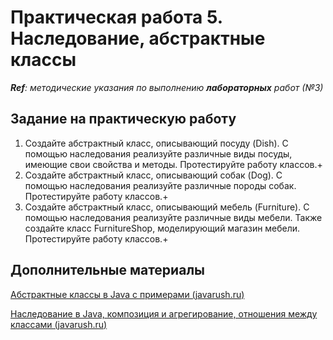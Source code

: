 # Практическая работа 5. Наследование, абстрактные классы

***Ref**: методические указания по выполнению **лабораторных** работ (№3)*

## Задание на практическую работу
1. Создайте абстрактный класс, описывающий посуду (Dish). С помощью наследования реализуйте различные виды посуды, имеющие свои свойства и методы. Протестируйте работу классов.+
2. Создайте абстрактный класс, описывающий собак (Dog). С помощью наследования реализуйте различные породы собак. Протестируйте работу классов.+
3. Создайте абстрактный класс, описывающий мебель (Furniture). С помощью наследования реализуйте различные виды мебели. Также создайте класс FurnitureShop, моделирующий магазин мебели. Протестируйте работу классов.+

## Дополнительные материалы

[Абстрактные классы в Java c примерами (javarush.ru)](https://javarush.ru/groups/posts/1973-abstraktnihe-klassih-v-java-na-konkretnihkh-primerakh)

[Наследование в Java, композиция и агрегирование, отношения между классами (javarush.ru)](https://javarush.ru/groups/posts/1967-otnoshenija-mezhdu-klassami-nasledovanie-kompozicija-i-agregirovanie-)
